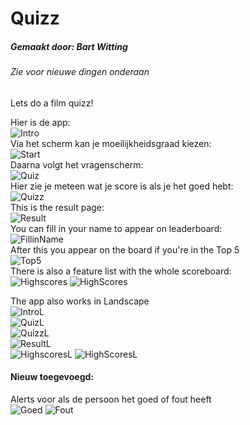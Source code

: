 # Quizz
##### Gemaakt door: Bart Witting
###### Zie voor nieuwe dingen onderaan
Lets do a film quizz!

Hier is de app:<br/>
![Intro](/doc/IntroP.png)<br/>
Via het scherm kan je moeilijkheidsgraad kiezen:<br/>
![Start](/doc/StartP.png)<br/>
Daarna volgt het vragenscherm:<br/>
![Quiz](/doc/QuizP.png)<br/>
Hier zie je meteen wat je score is als je het goed hebt:<br/>
![Quizz](/doc/ProgressP.png)<br/>
This is the result page:<br/>
![Result](/doc/FillP.png)<br/>
You can fill in your name to appear on leaderboard:<br/>
![FillinName](/doc/NameP.png)<br/>
After this you appear on the board if you're in the Top 5<br/>
![Top5](/doc/TopP.png)<br/>
There is also a feature list with the whole scoreboard:<br/>
![Highscores](/doc/Feat1P.png)
![HighScores](/doc/Feat2P.png)

The app also works in Landscape<br/>
![IntroL](/doc/IntroL.png)<br/>
![QuizL](/doc/QuizL.png)<br/>
![QuizzL](/doc/ProgressL.png)<br/>
![ResultL](/doc/FillL.png)<br/>
![HighscoresL](/doc/Feat1L.png)
![HighScoresL](/doc/Feat2L.png)

#### Nieuw toegevoegd:
Alerts voor als de persoon het goed of fout heeft<br/>
![Goed](/doc/Goed.png)
![Fout](/doc/Fout.png)
